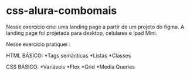 # css-alura-combomais
Nesse exercício criei uma landing page a partir de um projeto do figma.
A landing page foi projetada para desktop, celulares e Ipad Mini.

Nesse exercício pratiquei :

HTML BÁSICO:
*Tags semânticas
*Listas 
*Classes

CSS BÁSICO:
*Variáveis
*Flex
*Grid
*Media Queries
